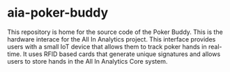 # aia-poker-buddy
This repository is home for the source code of the Poker Buddy. This is the hardware interace for the All In Analytics project. This interface provides users with a small IoT device that allows them to track poker hands in real-time. It uses RFID based cards that generate unique signatures and allows users to store hands in the All In Analytics Core system. 
